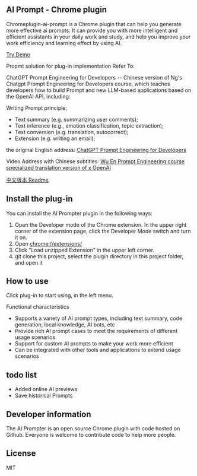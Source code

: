 ## AI Prompt - Chrome plugin
Chromeplugin-ai-prompt is a Chrome plugin that can help you generate more effective ai prompts. It can provide you with more intelligent and efficient assistants in your daily work and study, and help you improve your work efficiency and learning effect by using AI.

[Try Demo](https://chalecao.github.io/chrome-plugin-ai-prompt/)

Propmt solution for plug-in implementation Refer To:

ChatGPT Prompt Engineering for Developers -- Chinese version of Ng's Chatgpt Prompt Engineering for Developers course, which teaches developers how to build Prompt and new LLM-based applications based on the OpenAI API, including:

Writing Prompt principle;
- Text summary (e.g. summarizing user comments);
- Text inference (e.g., emotion classification, topic extraction);
- Text conversion (e.g. translation, autocorrect);
- Extension (e.g. writing an email);

the original English address: [ChatGPT Prompt Engineering for Developers](https://learn.deeplearning.ai) 

Video Address with Chinese subtitles: [Wu En Prompt Engineering course specialized translation version of x OpenAI](https://www.bilibili.com/video/BV1Bo4y1A7FU/?share_source=copy_web)

[中文版本 Readme](./Readme_zh.md)

## Install the plug-in
You can install the AI Prompter plugin in the following ways:

1. Open the Developer mode of the Chrome extension. In the upper right corner of the extension page, click the Developer Mode switch and turn it on.
2. Open <chrome://extensions/>
3. Click "Load unzipped Extension" in the upper left corner.
4. git clone this project, select the plugin directory in this project folder, and open it

## How to use
Click plug-in to start using, in the left menu.

Functional characteristics
- Supports a variety of AI prompt types, including text summary, code generation, local knowledge, AI bots, etc
- Provide rich AI prompt cases to meet the requirements of different usage scenarios
- Support for custom AI prompts to make your work more efficient
- Can be integrated with other tools and applications to extend usage scenarios

## todo list
- Added online AI previews
- Save historical Prompts

## Developer information
The AI Prompter is an open source Chrome plugin with code hosted on Github. Everyone is welcome to contribute code to help more people.

## License
MIT